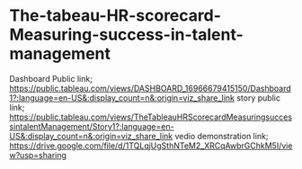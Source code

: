 # The-tabeau-HR-scorecard-Measuring-success-in-talent-management
Dashboard Public link; https://public.tableau.com/views/DASHBOARD_16966679415150/Dashboard1?:language=en-US&:display_count=n&:origin=viz_share_link
story public link; https://public.tableau.com/views/TheTableauHRScorecardMeasuringsuccessintalentManagement/Story1?:language=en-US&:display_count=n&:origin=viz_share_link
vedio demonstration link; https://drive.google.com/file/d/1TQLqjUgSthNTeM2_XRCqAwbrGChkM5I/view?usp=sharing
